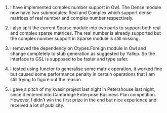 1. I have implemented complex number support in Owl. The Dense module now have two submodules: Real and Complex which support dense matrices of real number and complex number respectively.

2. I also split the current Sparse module into two parts to support both real and complex sparse matrices. The real number is already supported but the complex number support in Sparse module is still missing.

3. I removed the dependency on Ctypes.Foreign module in Owl and change completely to stub generation as suggested by Yallop. So the interface to GSL is supposed to be faster and type safer.

4. I tested using functor to generalise some matrix operation, it worked fine but caused some performance penalty in certain operations that I am still trying to figure out the reason.

5. I gave a pitch of my kvasir project last night in Petershouse last night, since it entered into Cambridge Enterprise Business Plan competition. However, I didn’t win the first prize in the end but nice experience and received a lot of publicity.
